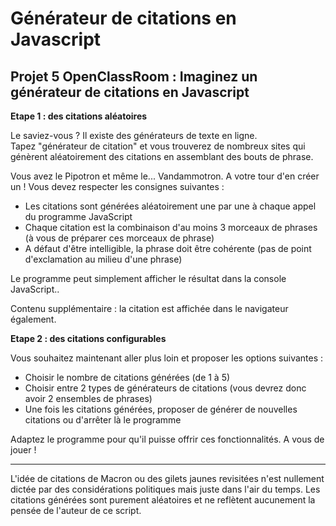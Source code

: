 # Générateur de citations en Javascript  
  
## Projet 5 OpenClassRoom : Imaginez un générateur de citations en Javascript  
  
__Etape 1 : des citations aléatoires__  
  
Le saviez-vous ? Il existe des générateurs de texte en ligne.  
Tapez "générateur de citation" et vous trouverez de nombreux sites qui génèrent aléatoirement des citations en assemblant des bouts de phrase.  
  
Vous avez le Pipotron et même le... Vandammotron. A votre tour d'en créer un ! Vous devez respecter les consignes suivantes :  
  
- Les citations sont générées aléatoirement une par une à chaque appel du programme JavaScript  
- Chaque citation est la combinaison d'au moins 3 morceaux de phrases (à vous de préparer ces morceaux de phrase)  
- A défaut d'être intelligible, la phrase doit être cohérente (pas de point d'exclamation au milieu d'une phrase)  
  
Le programme peut simplement afficher le résultat dans la console JavaScript.. 

Contenu supplémentaire : la citation est affichée dans le navigateur également. 
  
__Etape 2 : des citations configurables__  
  
Vous souhaitez maintenant aller plus loin et proposer les options suivantes :  
  
- Choisir le nombre de citations générées (de 1 à 5)    
- Choisir entre 2 types de générateurs de citations (vous devrez donc avoir 2 ensembles de phrases)    
- Une fois les citations générées, proposer de générer de nouvelles citations ou d'arrêter là le programme    
  
Adaptez le programme pour qu'il puisse offrir ces fonctionnalités. A vous de jouer !  

---  
L'idée de citations de Macron ou des gilets jaunes revisitées n'est nullement dictée par des considérations politiques mais juste dans l'air du temps.
Les citations générées sont purement aléatoires et ne reflètent aucunement la pensée de l'auteur de ce script.  
